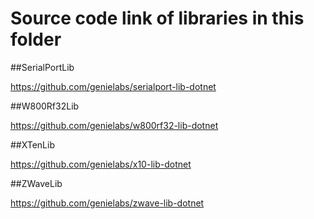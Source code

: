 # Source code link of libraries in this folder

##SerialPortLib 

https://github.com/genielabs/serialport-lib-dotnet

##W800Rf32Lib

https://github.com/genielabs/w800rf32-lib-dotnet

##XTenLib

https://github.com/genielabs/x10-lib-dotnet

##ZWaveLib

https://github.com/genielabs/zwave-lib-dotnet
